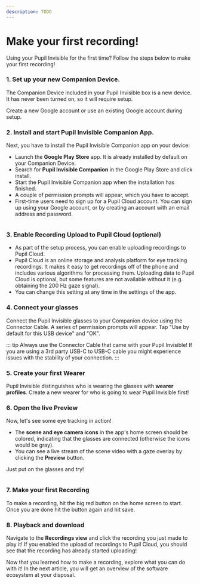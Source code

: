 ```yaml
---
description: TODO
---
```


# Make your first recording!

Using your Pupil Invisible for the first time? Follow the steps below to make your first recording!

<v-divider></v-divider>

### 1. Set up your new Companion Device.

The Companion Device included in your Pupil Invisible box is a new device. It has never been turned on, so it will require setup.

Create a new Google account or use an existing Google account during setup.

### 2. Install and start Pupil Invisible Companion App.
Next, you have to install the Pupil Invisible Companion app on your device:
- Launch the **Google Play Store** app. It is already installed by default on your Companion Device.
- Search for **Pupil Invisible Companion** in the Google Play Store and click install.
- Start the Pupil Invisible Companion app when the installation has finished.
- A couple of permission prompts will appear, which you have to accept.
- First-time users need to sign up for a Pupil Cloud account. You can sign up using your Google account, or by creating an account with an email address and password.

<div class="pb-4" style="display:flex;justify-content:center;">
  <v-img
    :src="require('../../media/invisible/google-play-logo.png')"
    max-width=50%
  >
  </v-img>
</div>
<div class="pb-4" style="display:flex;justify-content:center;">
  <v-img
    :src="require('../../media/invisible/pic-play-store.jpg')"
    max-width=50%
  >
  </v-img>
</div>

### 3. Enable Recording Upload to Pupil Cloud (optional)
- As part of the setup process, you can enable uploading recordings to Pupil Cloud.
- Pupil Cloud is an online storage and analysis platform for eye tracking recordings. It makes it easy to get recordings off of the phone and includes various algorithms for processing them. Uploading data to Pupil Cloud is optional, but some features are not available without it (e.g. obtaining the 200 Hz gaze signal).
- You can change this setting at any time in the settings of the app.


### 4. Connect your glasses
Connect the Pupil Invisible glasses to your Companion device using the Connector Cable. A series of permission prompts will appear. Tap "Use by default for this USB device" and "OK".

::: tip
Always use the Connector Cable that came with your Pupil Invisible! If you are using a 3rd party USB-C to USB-C cable you might experience issues with the stability of your connection.
:::

### 5. Create your first Wearer
Pupil Invisible distinguishes who is wearing the glasses with **wearer profiles**. Create a new wearer for who is going to wear Pupil Invisible first!

### 6. Open the live Preview
Now, let's see some eye tracking in action! 
- The **scene and eye camera icons** in the app's home screen should be colored, indicating that the glasses are connected (otherwise the icons would be gray). 
- You can see a live stream of the scene video with a gaze overlay by clicking the **Preview** button.

Just put on the glasses and try!

<div class="pb-4" style="display:flex;justify-content:center;">
  <v-img
    :src="require('../../media/invisible/PI-Home_UI-white.jpg')"
    max-width=100%
  >
  </v-img>
</div>

### 7. Make your first Recording

To make a recording, hit the big red button on the home screen to start. Once you are done hit the button again and hit save.

### 8. Playback and download

Navigate to the **Recordings view** and click the recording you just made to play it! If you enabled the upload of recordings to Pupil Cloud, you should see that the recording has already started uploading!

<v-divider></v-divider>

Now that you learned how to make a recording, explore what you can do with it! In the next article, you will get an overview of the software ecosystem at your disposal.